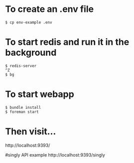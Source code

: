 # To create an .env file
```
$ cp env-example .env
```

# To start redis and run it in the background

```
$ redis-server
^Z
$ bg
```


# To start webapp

```
$ bundle install
$ foreman start
```

# Then visit...

http://localhost:9393/

#singly API example
http://localhost:9393/singly
